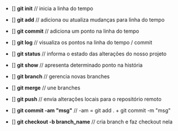 - [] **git init** //  inicia a linha do tempo

- [] **git add** //  adiciona ou atualiza mudanças para linha do tempo

- [] **git commit** // adiciona um ponto na linha do tempo

- [] **git log** //  visualiza os pontos na linha do tempo / commit

- [] **git status** //  informa o estado das alterações do nosso projeto

- [] **git show** //  apresenta determinado ponto na história

- [] **git branch** //  gerencia novas branches

- [] **git merge** //  une branches

- [] **git push** //  envia alterações locais para o repositório remoto

- [] **git commit -am "msg"** //   -am = git add . + git commit -m "msg" 

- [] **git checkout -b branch_name** //   cria branch e faz checkout nela

